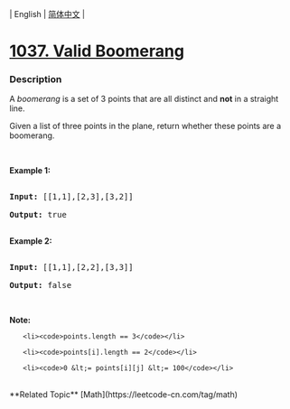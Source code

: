 | English | [简体中文](README.md) |

# [1037. Valid Boomerang](https://leetcode-cn.com/problems/valid-boomerang)
 ### Description
<p>A <em>boomerang</em> is a set of 3 points that are all distinct and <strong>not</strong> in a straight line.</p>

<p>Given a list&nbsp;of three points in the plane, return whether these points are a boomerang.</p>

<p>&nbsp;</p>

<p><strong>Example 1:</strong></p>

<pre>
<strong>Input: </strong><span id="example-input-1-1">[[1,1],[2,3],[3,2]]</span>
<strong>Output: </strong><span id="example-output-1">true</span>
</pre>

<div>
<p><strong>Example 2:</strong></p>

<pre>
<strong>Input: </strong><span id="example-input-2-1">[[1,1],[2,2],[3,3]]</span>
<strong>Output: </strong><span id="example-output-2">false</span></pre>
</div>

<p>&nbsp;</p>

<p><strong>Note:</strong></p>

<ol>
	<li><code>points.length == 3</code></li>
	<li><code>points[i].length == 2</code></li>
	<li><code>0 &lt;= points[i][j] &lt;= 100</code></li>
</ol>

<div>
<div>&nbsp;</div>
</div>
**Related Topic**  [Math](https://leetcode-cn.com/tag/math) 